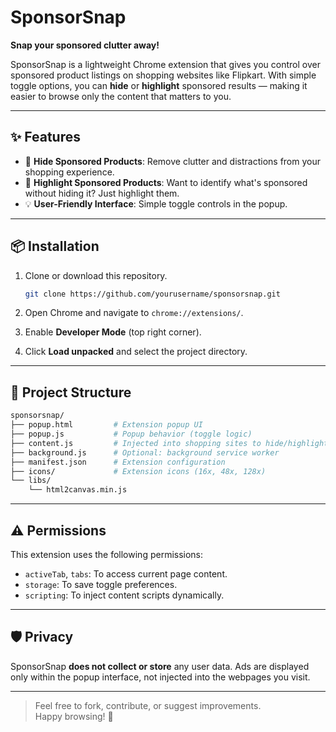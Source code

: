 # SponsorSnap

**Snap your sponsored clutter away!**

SponsorSnap is a lightweight Chrome extension that gives you control over sponsored product listings on shopping websites like Flipkart. With simple toggle options, you can **hide** or **highlight** sponsored results — making it easier to browse only the content that matters to you.

---

## ✨ Features

- 🛑 **Hide Sponsored Products**: Remove clutter and distractions from your shopping experience.
- 🎯 **Highlight Sponsored Products**: Want to identify what's sponsored without hiding it? Just highlight them.
- 💡 **User-Friendly Interface**: Simple toggle controls in the popup.

---

## 📦 Installation

1. Clone or download this repository.

   ```bash
   git clone https://github.com/yourusername/sponsorsnap.git
   ```

2. Open Chrome and navigate to `chrome://extensions/`.

3. Enable **Developer Mode** (top right corner).

4. Click **Load unpacked** and select the project directory.

---

## 🔧 Project Structure

```bash
sponsorsnap/
├── popup.html         # Extension popup UI
├── popup.js           # Popup behavior (toggle logic)
├── content.js         # Injected into shopping sites to hide/highlight sponsored content
├── background.js      # Optional: background service worker
├── manifest.json      # Extension configuration
├── icons/             # Extension icons (16x, 48x, 128x)
└── libs/
    └── html2canvas.min.js
```

---

## ⚠️ Permissions

This extension uses the following permissions:

- `activeTab`, `tabs`: To access current page content.
- `storage`: To save toggle preferences.
- `scripting`: To inject content scripts dynamically.

---

## 🛡️ Privacy

SponsorSnap **does not collect or store** any user data. Ads are displayed only within the popup interface, not injected into the webpages you visit.

---

> Feel free to fork, contribute, or suggest improvements.  
> Happy browsing! 🚀
